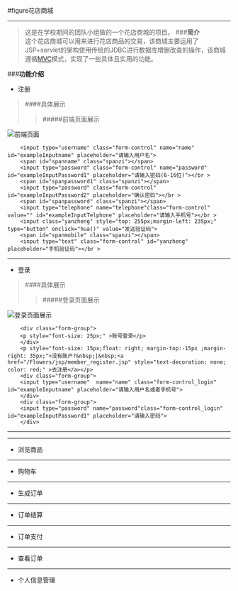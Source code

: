 #figure花店商城
***
>这是在学校期间的团队小组做的一个花店商城的项目。
###**简介**
><br/>这个花店商城可以用来进行花店商品的交易，该商城主要运用了JSP+servlet的架构使用传统的JDBC进行数据库增删改查的操作，该商城遵循[MVC](https://baike.baidu.com/item/MVC%E6%A1%86%E6%9E%B6/9241230?fr=aladdin&fromid=85990&fromtitle=MVC/)模式，实现了一些具体且实用的功能。

###**功能介绍**
* 注册	
>####具体展示
>>#####前端页面展示



![前端页面](//img-blog.csdn.net/20180315131509541?watermark/2/text/Ly9ibG9nLmNzZG4ubmV0L21pbmdqaXN1/font/5a6L5L2T/fontsize/400/fill/I0JBQkFCMA==/dissolve/70)

>>							
		<input type="username" class="form-control" name="name" id="exampleInputname" placeholder="请输入用户名">
		<span id="spanname" class="spanzi"></span>
		<input type="password" class="form-control" name="password" id="exampleInputPassword1" placeholder="请输入密码(6-16位)"></br >
		<span id="spanpassword1" class="spanzi"></span>
		<input type="password" class="form-control" id="exampleInputPassword2" placeholder="确认密码"></br >
		<span id="spanpassword" class="spanzi"></span>
		<input type="telephone" name="telephone"class="form-control" value="" id="exampleInputTelphone" placeholder="请输入手机号"></br >
		<input class="yanzheng" style="top: 255px;margin-left: 235px;" type="button" onclick="hua()" value="发送验证码">
		<span id="spanmobile" class="spanzi"></span>
		<input type="text" class="form-control" id="yanzheng" placeholder="手机验证码"></br >
						
***
* 登录
>####具体展示
>>#####登录页面展示


![登录页面展示](//img-blog.csdn.net/20180315131648190?watermark/2/text/Ly9ibG9nLmNzZG4ubmV0L21pbmdqaXN1/font/5a6L5L2T/fontsize/400/fill/I0JBQkFCMA==/dissolve/70)

>>							
		<div class="form-group">
		<p style="font-size: 25px;" >账号登录</p>
	  	</div>
		<p style="font-size: 15px;float: right; margin-top:-15px ;margin-right: 35px;">没有账户?&nbsp;|&nbsp;<a href="/Flowers/jsp/member_register.jsp" style="text-decoration: none; color: red;" >去注册</a></p>
	  	<div class="form-group">
		<input type="username"  name="name" class="form-control_login" id="exampleInputname" placeholder="请输入用户名或者手机号">
	  	</div>
		<div class="form-group">
		<input type="password" name="password"class="form-control_login" id="exampleInputPassword1" placeholder="请输入密码">
		</div>
						
***
***
* 浏览商品
***
* 购物车
***
* 生成订单
***
* 订单结算
***
* 订单支付
***
* 查看订单
***
* 个人信息管理
